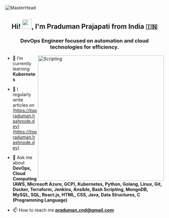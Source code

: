 ![MasterHead](https://cdn.dribbble.com/userupload/7725814/file/original-ad34e5a3d587a8a90b6586de67710225.gif)
<h2 align="center">Hi! <img src="https://user-images.githubusercontent.com/64153988/206999317-888120f8-6ba1-4c19-ba35-08e87feb530a.gif" width="30">, I'm Praduman Prajapati from India 🇮🇳</h2>

<h3 align="center">DevOps Engineer focused on automation and cloud technologies for efficiency.</h3>

<img align="right" alt="Scripting" width="400" src="https://cdn.dribbble.com/userupload/7725640/file/original-a2b82ab8779ece4c49df3672f7753ccb.gif">

- 🌱 I’m currently learning **Kubernetes**

- 📝 I regularly write articles on [https://itspraduman.hashnode.dev](https://itspraduman.hashnode.dev)

- 💬 Ask me about **DevOps, Cloud Computing (AWS, Microsoft Azure, GCP), Kubernetes, Python, Golang, Linux, Git, Docker, Terraform, Jenkins, Ansible, Bash Scripting, MongoDB, MySQL, SQL, React.js, HTML, CSS, Java, Data Structures, C (Programming Language)**

- 📫 How to reach me **praduman.cnd@gmail.com**
